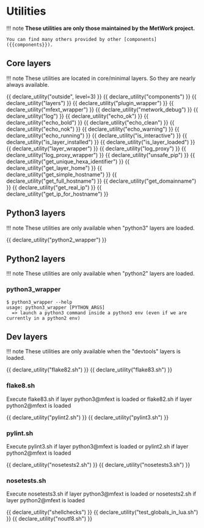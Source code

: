# Utilities

!!! note
    **These utilities are only those maintained by the MetWork project.**

    You can find many others provided by other [components]({{components}}).

## Core layers

!!! note
    These utilities are located in core/minimal layers. So they are nearly
    always available.

{{ declare_utility("outside", level=3) }}
{{ declare_utility("components") }}
{{ declare_utility("layers") }}
{{ declare_utility("plugin_wrapper") }}
{{ declare_utility("mfext_wrapper") }}
{{ declare_utility("metwork_debug") }}
{{ declare_utility("log") }}
{{ declare_utility("echo_ok") }}
{{ declare_utility("echo_bold") }}
{{ declare_utility("echo_clean") }}
{{ declare_utility("echo_nok") }}
{{ declare_utility("echo_warning") }}
{{ declare_utility("echo_running") }}
{{ declare_utility("is_interactive") }}
{{ declare_utility("is_layer_installed") }}
{{ declare_utility("is_layer_loaded") }}
{{ declare_utility("layer_wrapper") }}
{{ declare_utility("log_proxy") }}
{{ declare_utility("log_proxy_wrapper") }}
{{ declare_utility("unsafe_pip") }}
{{ declare_utility("get_unique_hexa_identifier") }}
{{ declare_utility("get_layer_home") }}
{{ declare_utility("get_simple_hostname") }}
{{ declare_utility("get_full_hostname") }}
{{ declare_utility("get_domainname") }}
{{ declare_utility("get_real_ip") }}
{{ declare_utility("get_ip_for_hostname") }}


## Python3 layers

!!! note
    These utilities are only available when "python3" layers are loaded.

{{ declare_utility("python2_wrapper") }}

## Python2 layers

!!! note
    These utilities are only available when "python2" layers are loaded.

### python3_wrapper
```console
$ python3_wrapper --help
usage: python3_wrapper [PYTHON_ARGS]
  => launch a python3 command inside a python3 env (even if we are currently in a python2 env)
```

## Dev layers

!!! note
    These utilities are only available when the "devtools" layers is loaded.

{{ declare_utility("flake82.sh") }}
{{ declare_utility("flake83.sh") }}

### flake8.sh
Execute flake83.sh if layer python3@mfext is loaded or flake82.sh if layer python2@mfext is loaded

{{ declare_utility("pylint2.sh") }}
{{ declare_utility("pylint3.sh") }}

### pylint.sh
Execute pylint3.sh if layer python3@mfext is loaded or pylint2.sh if layer python2@mfext is loaded

{{ declare_utility("nosetests2.sh") }}
{{ declare_utility("nosetests3.sh") }}

### nosetests.sh
Execute nosetests3.sh if layer python3@mfext is loaded or nosetests2.sh if layer python2@mfext is loaded

{{ declare_utility("shellchecks") }}
{{ declare_utility("test_globals_in_lua.sh") }}
{{ declare_utility("noutf8.sh") }}
